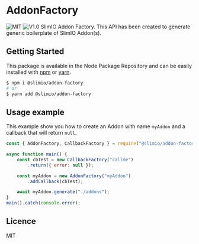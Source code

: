 # AddonFactory
![MIT](https://img.shields.io/github/license/mashape/apistatus.svg)
![V1.0](https://img.shields.io/badge/version-0.5.0-blue.svg)
SlimIO Addon Factory. This API has been created to generate generic boilerplate of SlimIO Addon(s).

## Getting Started

This package is available in the Node Package Repository and can be easily installed with [npm](https://docs.npmjs.com/getting-started/what-is-npm) or [yarn](https://yarnpkg.com).

```bash
$ npm i @slimio/addon-factory
# or
$ yarn add @slimio/addon-factory
```

## Usage example

This example show you how to create an Addon with name `myAddon` and a callback that will return `null`.

```js
const { AddonFactory, CallbackFactory } = require("@slimio/addon-factory");

async function main() {
    const cbTest = new CallbackFactory("callme")
        .return({ error: null });

    const myAddon = new AddonFactory("myAddon")
        .addCallback(cbTest);

    await myAddon.generate("./addons");
}
main().catch(console.error);
```

## Licence
MIT
